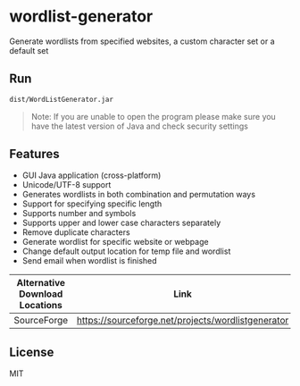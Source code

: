 # wordlist-generator
Generate wordlists from specified websites, a custom character set or a default set

## Run
```sh
dist/WordListGenerator.jar
```
> Note: If you are unable to open the program please make sure you have the latest version of Java and check security settings

## Features
- GUI Java application (cross-platform)
- Unicode/UTF-8 support
- Generates wordlists in both combination and permutation ways
- Support for specifying specific length
- Supports number and symbols
- Supports upper and lower case characters separately
- Remove duplicate characters
- Generate wordlist for specific website or webpage
- Change default output location for temp file and wordlist
- Send email when wordlist is finished

| Alternative Download Locations | Link |
| ------ | ------ |
| SourceForge | https://sourceforge.net/projects/wordlistgenerator |

## License
MIT
